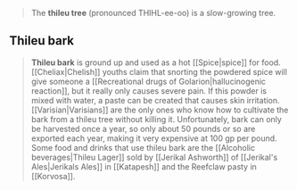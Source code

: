 > The **thileu tree** (pronounced THIHL-ee-oo) is a slow-growing tree. 


## Thileu bark

> **Thileu bark** is ground up and used as a hot [[Spice|spice]] for food. [[Cheliax|Chelish]] youths claim that snorting the powdered spice will give someone a [[Recreational drugs of Golarion|hallucinogenic reaction]], but it really only causes severe pain. If this powder is mixed with water, a paste can be created that causes skin irritation. [[Varisian|Varisians]] are the only ones who know how to cultivate the bark from a thileu tree without killing it. Unfortunately, bark can only be harvested once a year, so only about 50 pounds or so are exported each year, making it very expensive at 100 gp per pound. Some food and drinks that use thileu bark are the [[Alcoholic beverages|Thileu Lager]] sold by [[Jerikal Ashworth]] of [[Jerikal's Ales|Jerikals Ales]] in [[Katapesh]] and the Reefclaw pasty in [[Korvosa]].







